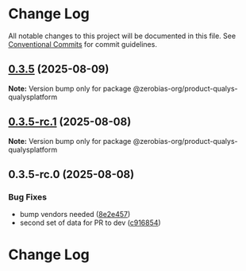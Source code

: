 # Change Log

All notable changes to this project will be documented in this file.
See [Conventional Commits](https://conventionalcommits.org) for commit guidelines.

## [0.3.5](https://github.com/zerobias-org/product/compare/@zerobias-org/product-qualys-qualysplatform@0.3.5-rc.1...@zerobias-org/product-qualys-qualysplatform@0.3.5) (2025-08-09)

**Note:** Version bump only for package @zerobias-org/product-qualys-qualysplatform





## [0.3.5-rc.1](https://github.com/zerobias-org/product/compare/@zerobias-org/product-qualys-qualysplatform@0.3.5-rc.0...@zerobias-org/product-qualys-qualysplatform@0.3.5-rc.1) (2025-08-08)

**Note:** Version bump only for package @zerobias-org/product-qualys-qualysplatform





## 0.3.5-rc.0 (2025-08-08)


### Bug Fixes

* bump vendors needed ([8e2e457](https://github.com/zerobias-org/product/commit/8e2e457e0b5d7141a05e8f2c178bc2854f2b7178))
* second set of data for PR to dev ([c916854](https://github.com/zerobias-org/product/commit/c916854bcf229b1c2042ffdea18472d66a061aaf))





# Change Log
